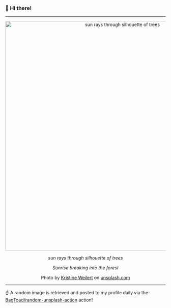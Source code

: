 ### 👋 Hi there!

----
<div align="center">
  <img width="720" src="https://images.unsplash.com/photo-1462290625486-c142817fb94d?crop=entropy&cs=tinysrgb&fit=max&fm=jpg&ixid=M3w1NTI0NDl8MHwxfHJhbmRvbXx8fHx8fHx8fDE3MDU3MzA0MzN8&ixlib=rb-4.0.3&q=80&w=1080" alt="sun rays through silhouette of trees">
  
  <em>sun rays through silhouette of trees</em>
  
  <em>Sunrise breaking into the forest</em>
  
  Photo by [Kristine Weilert](http://www.kristineweilert.com) on [unsplash.com](https://unsplash.com/)
</div>

----

☝️ A random image is retrieved and posted to my profile daily via the [BagToad/random-unsplash-action](https://github.com/BagToad/random-unsplash-action) action!
